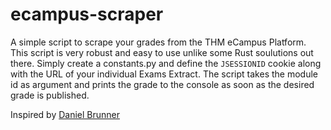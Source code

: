 # ecampus-scraper

A simple script to scrape your grades from the THM eCampus Platform. This script is very robust and easy to use unlike some Rust soulutions out there. Simply
create a constants.py and define the ``JSESSIONID`` cookie along with the URL of your individual Exams Extract. The script takes the module id as argument and prints the grade to the console as soon as the desired grade is published. <br>

Inspired by [Daniel Brunner](www.dbrunner.de)
